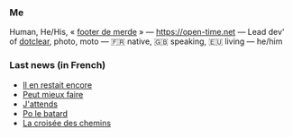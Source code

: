 ### Me

Human, He/His, « [footer de merde](https://open-time.net/post/2013/07/17/La-veritable-histoire-du-Footer-de-merde-) » — https://open-time.net — Lead dev' of [dotclear](https://git.dotclear.org/dev/dotclear), photo, moto — 🇫🇷 native, 🇬🇧 speaking, 🇪🇺 living — he/him

### Last news (in French)

<!-- BLOG-POST-LIST:START -->
- [Il en restait encore](https://open-time.net/post/2022/10/03/Il-en-restait-encore)
- [Peut mieux faire](https://open-time.net/post/2022/10/02/Peut-mieux-faire)
- [J&#39;attends](https://open-time.net/post/2022/10/01/J-attends)
- [Po le batard](https://open-time.net/post/2022/09/30/Po-le-batard)
- [La croisée des chemins](https://open-time.net/post/2022/09/29/La-croisee-des-chemins)
<!-- BLOG-POST-LIST:END -->

